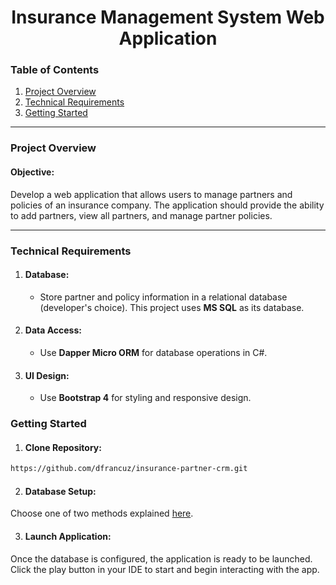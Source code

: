 <div align="center">

  # Insurance Management System Web Application

</div>

### Table of Contents
1. [Project Overview](#project-overview)
2. [Technical Requirements](#technical-requirements)
3. [Getting Started](#getting-started)

---

<div id="project-overview">
  
### Project Overview

</div>

#### Objective:

Develop a web application that allows users to manage partners and policies of an insurance company. The application should provide the ability to add partners, view all partners, and manage partner policies.

---

<div id="technical-requirements">

### Technical Requirements

</div>

1. #### Database:
   * Store partner and policy information in a relational database (developer's choice). This project uses **MS SQL** as its database.

2. #### Data Access:
   * Use **Dapper Micro ORM** for database operations in C#.

3. #### UI Design:
   * Use **Bootstrap 4** for styling and responsive design.


<div id="getting-started">

### Getting Started

</div>

1. #### Clone Repository:

```bash
https://github.com/dfrancuz/insurance-partner-crm.git
```

2. #### Database Setup:
Choose one of two methods explained [here](/Database/).

3. #### Launch Application:
Once the database is configured, the application is ready to be launched. Click the play button in your IDE to start and begin interacting with the app.









